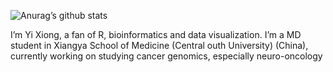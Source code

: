 
<!-- README.md is generated from README.Rmd. Please edit that file -->

![Anurag’s github
stats](https://github-readme-stats.vercel.app/api?username=Byronxy&show_icons=true)

I’m Yi Xiong, a fan of R, bioinformatics and data visualization. I’m a
MD student in Xiangya School of Medicine (Central outh University)
(China), currently working on studying cancer genomics, especially
neuro-oncology
